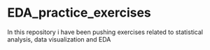 # EDA_practice_exercises
In this repository i have been pushing exercises related to statistical analysis, data visualization and EDA
